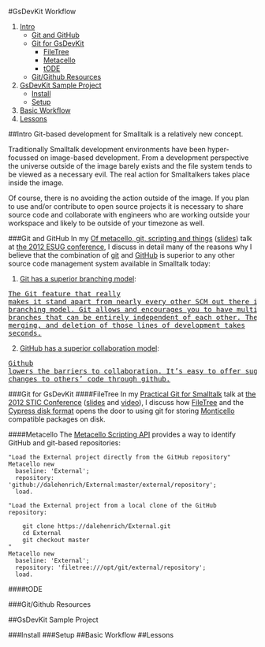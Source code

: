 #GsDevKit Workflow

1. [Intro](#intro)
   - [Git and GitHub](#git-and-github)
   - [Git for GsDevKit](#git-for-gsdevkit)
     - [FileTree](#filetree)
     - [Metacello](#metacello)
     - [tODE](#tode)
   - [Git/Github Resources](#gitgithub-resources)
2. [GsDevKit Sample Project](#gsdevkit-sample-project)
   - [Install](#install)
   - [Setup](#setup)
4. [Basic Workflow](#basic-workflow)
5. [Lessons](#lessons)

##Intro
Git-based development for Smalltalk is a relatively new concept.

Traditionally Smalltalk development environments have been hyper-focussed on image-based development.
From a development perspective the universe outside of the image barely exists and the file system tends to be viewed as a necessary evil.
The real action for Smalltalkers takes place inside the image.

Of course, there is no avoiding the action outside of the image.
If you plan to use and/or contribute to open source projects it is necessary to share source code and collaborate with engineers who are working outside your workspace and likely to be outside of your timezone as well.

###Git and GitHub
In my [Of metacello, git, scripting and things][7] ([slides][8]) talk at [the 2012 ESUG conference][9], I discuss in detail many of the reasons why I believe that the combination of [git][5] and [GitHub][6] is superior to any other source code management system available in Smalltalk today:

1. [Git has a superior branching model][11]:

  <a href="http://git-scm.com/about"><pre>The Git feature that really makes it stand apart from nearly every other SCM out there 
is its branching model. Git allows and encourages you to have multiple local branches that 
can be entirely independent of each other. The creation, merging, and deletion of those 
lines of development takes seconds.</pre></a>

2. [GitHub has a superior collaboration model][10]:

  <a href="http://kbroman.org/github_tutorial/pages/why.html#why-use-githubhttpgithubcom"><pre>Github lowers the barriers to collaboration. It’s easy to offer suggested changes to 
others’ code through github.</pre></a>

###Git for GsDevKit
####FileTree
In my [Practical Git for Smalltalk][1] talk at [the 2012 STIC Conference][2] ([slides][3] and [video][4]), I discuss how [FileTree][12] and the [Cypress disk format][13] opens the door to using git for storing [Monticello][14] compatible packages on disk.

####Metacello
The [Metacello Scripting API][15] provides a way to identify GitHub and git-based repositories:

```Smalltalk
"Load the External project directly from the GitHub repository"
Metacello new
  baseline: 'External';
  repository: 'github://dalehenrich/External:master/external/repository';
  load.

"Load the External project from a local clone of the GitHub repository:

    git clone https://dalehenrich/External.git
    cd External
    git checkout master
"
Metacello new
  baseline: 'External';
  repository: 'filetree:///opt/git/external/repository';
  load.
```

####tODE

###Git/Github Resources

##GsDevKit Sample Project

###Install
###Setup
##Basic Workflow
##Lessons

[1]: http://www.stic.st/conferences/stic12/stic12-abstracts/practical-git-for-smalltalk/
[2]: http://www.stic.st/conferences/stic12/
[3]: http://www.stic.st/wp-content/conferences/2012/Wednesday/1415-Practical_Git_for_Smalltalk-Henrichs.pdf
[4]: https://youtu.be/ZIkoBQphtyM
[5]: http://git-scm.com/
[6]: https://github.com
[7]: https://www.google.com/calendar/render?eid=azJiYzE2bTVzYTZoNmZrcGE1YmtmMTU3aGsgdG85cmJ2cTRpNzFtZ2d1bWdicHUyM2I5dGtAZw&pli=1&t=AKUaPmYiiwfohu-fOZnL6itRFUaZbVbN9c2JlkS1xX8RJmqpkgy8gJAG93riS7aeoOredqVNF5xzOQl1lWcDiMLhkE428F1zxg&sf=true&output=xml#eventpage_6
[8]: http://www.slideshare.net/esug/of-metacello-git-scripting-and-things
[9]: http://www.esug.org/wiki/pier/Conferences/2012
[10]: https://help.github.com/categories/collaborating/
[11]: http://git-scm.com/book/en/v1/Git-Branching
[12]: https://github.com/dalehenrich/filetree
[13]: https://github.com/CampSmalltalk/Cypress/wiki#proposed-file-structure
[14]: http://www.wiresong.ca/monticello/
[15]: https://github.com/dalehenrich/metacello-work/blob/master/docs/MetacelloUserGuide.md#metacello-user-guide
